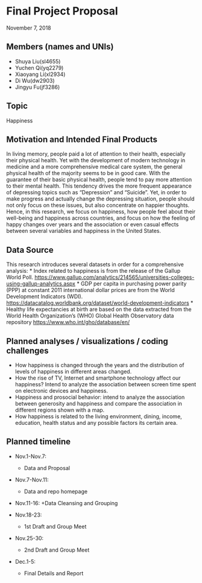 Final Project Proposal
================
November 7, 2018

## Members (names and UNIs)

  - Shuya Liu(sl4655)
  - Yuchen Qi(yq2279)
  - Xiaoyang Li(xl2934)
  - Di Wu(dw2903)
  - Jingyu Fu(jf3286)

## Topic

Happiness

## Motivation and Intended Final Products

In living memory, people paid a lot of attention to their health,
especially their physical health. Yet with the development of modern
technology in medicine and a more comprehensive medical care system, the
general physical health of the majority seems to be in good care. With
the guarantee of their basic physical health, people tend to pay more
attention to their mental health. This tendency drives the more frequent
appearance of depressing topics such as “Depression” and “Suicide”. Yet,
in order to make progress and actually change the depressing situation,
people should not only focus on these issues, but also concentrate on
happier thoughts. Hence, in this research, we focus on happiness, how
people feel about their well-being and happiness across countries, and
focus on how the feeling of happy changes over years and the association
or even casual effects between several variables and happiness in the
United States.

## Data Source

This research introduces several datasets in order for a comprehensive
analysis: \* Index related to happiness is from the release of the
Gallup World Poll.
<https://www.gallup.com/analytics/214565/universities-colleges-using-gallup-analytics.aspx>
\* GDP per capita in purchasing power parity (PPP) at constant 2011
international dollar prices are from the World Development Indicators
(WDI).
<https://datacatalog.worldbank.org/dataset/world-development-indicators>
\* Healthy life expectancies at birth are based on the data extracted
from the World Health Organization’s (WHO) Global Health Observatory
data repository <https://www.who.int/gho/database/en/>

## Planned analyses / visualizations / coding challenges

  - How happiness is changed through the years and the distribution of
    levels of happiness in different areas changed.
  - How the rise of TV, Internet and smartphone technology affect our
    happiness? Intend to analyze the association between screen time
    spent on electronic devices and happiness.
  - Happiness and prosocial behavior: intend to analyze the association
    between generosity and happiness and compare the association in
    different regions shown with a map.
  - How happiness is related to the living environment, dining, income,
    education, health status and any possible factors its certain area.

## Planned timeline

  - Nov.1-Nov.7:
    
      - Data and Proposal

  - Nov.7-Nov.11:
    
      - Data and repo homepage

  - Nov.11-16: +Data Cleansing and Grouping

  - Nov.18-23:
    
      - 1st Draft and Group Meet

  - Nov.25-30:
    
      - 2nd Draft and Group Meet

  - Dec.1-5:
    
      - Final Details and Report
